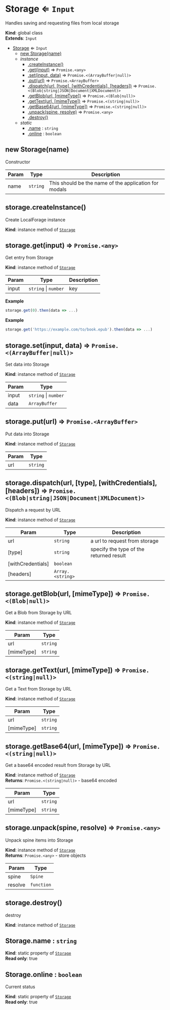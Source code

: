 <a name="Storage"></a>

# Storage ⇐ <code>Input</code>
Handles saving and requesting files from local storage

**Kind**: global class  
**Extends**: <code>Input</code>  

* [Storage](#Storage) ⇐ <code>Input</code>
    * [new Storage(name)](#new_Storage_new)
    * _instance_
        * [.createInstance()](#Storage+createInstance)
        * [.get(input)](#Storage+get) ⇒ <code>Promise.&lt;any&gt;</code>
        * [.set(input, data)](#Storage+set) ⇒ <code>Promise.&lt;(ArrayBuffer\|null)&gt;</code>
        * [.put(url)](#Storage+put) ⇒ <code>Promise.&lt;ArrayBuffer&gt;</code>
        * [.dispatch(url, [type], [withCredentials], [headers])](#Storage+dispatch) ⇒ <code>Promise.&lt;(Blob\|string\|JSON\|Document\|XMLDocument)&gt;</code>
        * [.getBlob(url, [mimeType])](#Storage+getBlob) ⇒ <code>Promise.&lt;(Blob\|null)&gt;</code>
        * [.getText(url, [mimeType])](#Storage+getText) ⇒ <code>Promise.&lt;(string\|null)&gt;</code>
        * [.getBase64(url, [mimeType])](#Storage+getBase64) ⇒ <code>Promise.&lt;(string\|null)&gt;</code>
        * [.unpack(spine, resolve)](#Storage+unpack) ⇒ <code>Promise.&lt;any&gt;</code>
        * [.destroy()](#Storage+destroy)
    * _static_
        * [.name](#Storage.name) : <code>string</code>
        * [.online](#Storage.online) : <code>boolean</code>

<a name="new_Storage_new"></a>

## new Storage(name)
Constructor


| Param | Type | Description |
| --- | --- | --- |
| name | <code>string</code> | This should be the name of the application for modals |

<a name="Storage+createInstance"></a>

## storage.createInstance()
Create LocalForage instance

**Kind**: instance method of [<code>Storage</code>](#Storage)  
<a name="Storage+get"></a>

## storage.get(input) ⇒ <code>Promise.&lt;any&gt;</code>
Get entry from Storage

**Kind**: instance method of [<code>Storage</code>](#Storage)  

| Param | Type | Description |
| --- | --- | --- |
| input | <code>string</code> \| <code>number</code> | key |

**Example**  
```js
storage.get(0).then(data => ...)
```
**Example**  
```js
storage.get('https://example.com/to/book.epub').then(data => ...)
```
<a name="Storage+set"></a>

## storage.set(input, data) ⇒ <code>Promise.&lt;(ArrayBuffer\|null)&gt;</code>
Set data into Storage

**Kind**: instance method of [<code>Storage</code>](#Storage)  

| Param | Type |
| --- | --- |
| input | <code>string</code> \| <code>number</code> | 
| data | <code>ArrayBuffer</code> | 

<a name="Storage+put"></a>

## storage.put(url) ⇒ <code>Promise.&lt;ArrayBuffer&gt;</code>
Put data into Storage

**Kind**: instance method of [<code>Storage</code>](#Storage)  

| Param | Type |
| --- | --- |
| url | <code>string</code> | 

<a name="Storage+dispatch"></a>

## storage.dispatch(url, [type], [withCredentials], [headers]) ⇒ <code>Promise.&lt;(Blob\|string\|JSON\|Document\|XMLDocument)&gt;</code>
Dispatch a request by URL

**Kind**: instance method of [<code>Storage</code>](#Storage)  

| Param | Type | Description |
| --- | --- | --- |
| url | <code>string</code> | a url to request from storage |
| [type] | <code>string</code> | specify the type of the returned result |
| [withCredentials] | <code>boolean</code> |  |
| [headers] | <code>Array.&lt;string&gt;</code> |  |

<a name="Storage+getBlob"></a>

## storage.getBlob(url, [mimeType]) ⇒ <code>Promise.&lt;(Blob\|null)&gt;</code>
Get a Blob from Storage by URL

**Kind**: instance method of [<code>Storage</code>](#Storage)  

| Param | Type |
| --- | --- |
| url | <code>string</code> | 
| [mimeType] | <code>string</code> | 

<a name="Storage+getText"></a>

## storage.getText(url, [mimeType]) ⇒ <code>Promise.&lt;(string\|null)&gt;</code>
Get a Text from Storage by URL

**Kind**: instance method of [<code>Storage</code>](#Storage)  

| Param | Type |
| --- | --- |
| url | <code>string</code> | 
| [mimeType] | <code>string</code> | 

<a name="Storage+getBase64"></a>

## storage.getBase64(url, [mimeType]) ⇒ <code>Promise.&lt;(string\|null)&gt;</code>
Get a base64 encoded result from Storage by URL

**Kind**: instance method of [<code>Storage</code>](#Storage)  
**Returns**: <code>Promise.&lt;(string\|null)&gt;</code> - base64 encoded  

| Param | Type |
| --- | --- |
| url | <code>string</code> | 
| [mimeType] | <code>string</code> | 

<a name="Storage+unpack"></a>

## storage.unpack(spine, resolve) ⇒ <code>Promise.&lt;any&gt;</code>
Unpack spine items into Storage

**Kind**: instance method of [<code>Storage</code>](#Storage)  
**Returns**: <code>Promise.&lt;any&gt;</code> - store objects  

| Param | Type |
| --- | --- |
| spine | <code>Spine</code> | 
| resolve | <code>function</code> | 

<a name="Storage+destroy"></a>

## storage.destroy()
destroy

**Kind**: instance method of [<code>Storage</code>](#Storage)  
<a name="Storage.name"></a>

## Storage.name : <code>string</code>
**Kind**: static property of [<code>Storage</code>](#Storage)  
**Read only**: true  
<a name="Storage.online"></a>

## Storage.online : <code>boolean</code>
Current status

**Kind**: static property of [<code>Storage</code>](#Storage)  
**Read only**: true  
